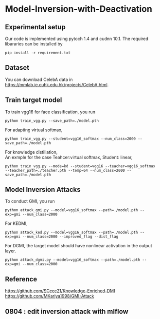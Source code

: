 # Model-Inversion-with-Deactivation

## Experimental setup
Our code is implemented using pytoch 1.4 and cudnn 10.1.
The required libararies can be installed by
```
pip install -r requirement.txt
```

## Dataset
You can download CelebA data in <https://mmlab.ie.cuhk.edu.hk/projects/CelebA.html>.

## Train target model
To train vgg16 for face classification, you run
```
python train_vgg.py --save_path=./model.pth 
```
For adapting virtual softmax,
```
python train_vgg.py --student=vgg16_softmax --num_class=2000 --save_path=./model.pth 
```
For knowledge distillation,    
An exmple for the case Teahcer:virtual softmax, Student: linear,
```
python train_vgg.py --mode=kd --student=vgg16 --teacher=vgg16_softmax --teacher_path=./teacher.pth --temp=64 --num_class=2000 --save_path=./model.pth
```

## Model Inversion Attacks
To conduct GMI, you run
```
python attack_gmi.py --model=vgg16_softmax --path=./model.pth --exp=gmi --num_class=2000
```
For KEDMI,
```
python attack_ked.py --model=vgg16_softmax --path=./model.pth --exp=gmi --num_class=2000 --improved_flag --dist_flag
```
For DGMI, the target model should have nonlinear activation in the output layer.
```
python attack_dgmi.py --model=vgg16_softmax --path=./model.pth --exp=gmi --num_class=2000
```

## Reference
<https://github.com/SCccc21/Knowledge-Enriched-DMI>   
<https://github.com/MKariya1998/GMI-Attack>

## 0804 : edit inversion attack with mlflow
